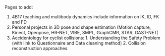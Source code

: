 
Pages to add: 
1. 4B17 teaching and multibody dynamics include information on IK, ID, FK and FD
2. Personal projects in 3D pose and shape estimation (Motion capture, Kinect, Openpose, HR-NET, VIBE, SMPL, GraphCMR, STAR, GAST-NET)
3. Accidentology for cyclist collisions: 1. Understanding the Safety Problem (with link to Questionnaire and Data cleaning method) 2. Collision reconstruction approaches
